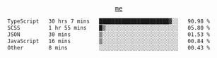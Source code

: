 <p align="center">
  <samp>
    <a href="https://yiwwhl.com">me</a>
  </samp>
</p>

<!--START_SECTION:waka-->

```txt
TypeScript   30 hrs 7 mins   ██████████████████████▓░░   90.98 %
SCSS         1 hr 55 mins    █▒░░░░░░░░░░░░░░░░░░░░░░░   05.80 %
JSON         30 mins         ▒░░░░░░░░░░░░░░░░░░░░░░░░   01.53 %
JavaScript   16 mins         ▒░░░░░░░░░░░░░░░░░░░░░░░░   00.84 %
Other        8 mins          ░░░░░░░░░░░░░░░░░░░░░░░░░   00.43 %
```

<!--END_SECTION:waka-->